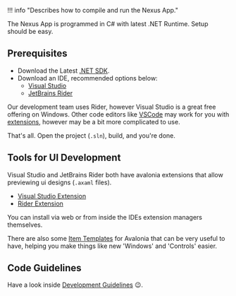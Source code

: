 ﻿!!! info "Describes how to compile and run the Nexus App."

The Nexus App is programmed in C# with latest .NET Runtime. Setup should be easy.


## Prerequisites

- Download the Latest [.NET SDK](https://dotnet.microsoft.com/en-us/download/dotnet/7.0).
- Download an IDE, recommended options below:
    - [Visual Studio](https://visualstudio.microsoft.com/downloads/)
    - [JetBrains Rider](https://www.jetbrains.com/rider/)

Our development team uses Rider, however Visual Studio is a great free offering on Windows.
Other code editors like [VSCode](https://code.visualstudio.com/) may work for you with [extensions](https://marketplace.visualstudio.com/items?itemName=ms-dotnettools.csdevkit),
however may be a bit more complicated to use.

That's all. Open the project (`.sln`), build, and you're done.

## Tools for UI Development

Visual Studio and JetBrains Rider both have avalonia extensions that allow previewing ui designs (`.axaml` files).

- [Visual Studio Extension](https://marketplace.visualstudio.com/items?itemName=AvaloniaTeam.AvaloniaVS)
- [Rider Extension](https://plugins.jetbrains.com/plugin/14839-avaloniarider)

You can install via web or from inside the IDEs extension managers themselves.

There are also some [Item Templates](https://github.com/AvaloniaUI/avalonia-dotnet-templates) for Avalonia that can be very useful to have,
helping you make things like new 'Windows' and 'Controls' easier.

## Code Guidelines

Have a look inside [Development Guidelines](./development-guidelines/DependencyInjection.md) 😉.
